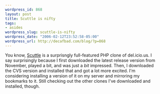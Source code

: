 ```yaml
--- 
wordpress_id: 868
layout: post
title: Scuttle is nifty
tags: 
- asides
wordpress_slug: scuttle-is-nifty
wordpress_date: "2006-02-12T23:52:58-05:00"
wordpress_url: http://decafbad.com/blog/?p=868
---
```

You know, <a href="http://scuttle.org">Scuttle</a> is a surprisngly full-featured PHP clone of del.icio.us.  I say surprisingly because I first downloaded the latest release version from November, played a bit, and was just a <i>bit</i> impressed.  Then, I downloaded the CVS version and installed that and got a lot more excited.  I'm considering installing a version of it on my server and mirroring my bookmarks to it.  Still checking out the other clones I've downloaded and installed, though.
